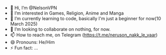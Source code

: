 - 👋 Hi, I’m @NelsonVPN
- 👀 I’m interested in Games, Religion, Anime and Manga
- 🌱 I’m currently learning to code, basically I'm just a beginner for now(10 March 2025)
- 💞️ I’m looking to collaborate on nothing, for now.
- 📫 How to reach me, on Telegram (https://t.me/neruson_nakk_le_vaar)
- 😄 Pronouns: He/Him
- ⚡ Fun fact: ...

<!---
NelsonVPN/NelsonVPN is a ✨ special ✨ repository because its `README.md` (this file) appears on your GitHub profile.
You can click the Preview link to take a look at your changes.
--->
